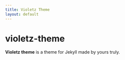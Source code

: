 ```yaml
---
title: Violetz Theme
layout: default
---
```


# violetz-theme
**Violetz theme** is a theme for Jekyll made by yours truly.